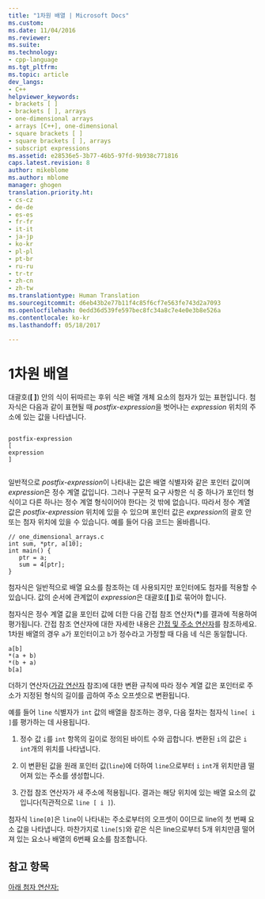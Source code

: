 ```yaml
---
title: "1차원 배열 | Microsoft Docs"
ms.custom: 
ms.date: 11/04/2016
ms.reviewer: 
ms.suite: 
ms.technology:
- cpp-language
ms.tgt_pltfrm: 
ms.topic: article
dev_langs:
- C++
helpviewer_keywords:
- brackets [ ]
- brackets [ ], arrays
- one-dimensional arrays
- arrays [C++], one-dimensional
- square brackets [ ]
- square brackets [ ], arrays
- subscript expressions
ms.assetid: e28536e5-3b77-46b5-97fd-9b938c771816
caps.latest.revision: 8
author: mikeblome
ms.author: mblome
manager: ghogen
translation.priority.ht:
- cs-cz
- de-de
- es-es
- fr-fr
- it-it
- ja-jp
- ko-kr
- pl-pl
- pt-br
- ru-ru
- tr-tr
- zh-cn
- zh-tw
ms.translationtype: Human Translation
ms.sourcegitcommit: d6eb43b2e77b11f4c85f6cf7e563fe743d2a7093
ms.openlocfilehash: 0edd36d539fe597bec8fc34a8c7e4e0e3b8e526a
ms.contentlocale: ko-kr
ms.lasthandoff: 05/18/2017

---
```

# <a name="one-dimensional-arrays"></a>1차원 배열
대괄호(**[ ]**) 안의 식이 뒤따르는 후위 식은 배열 개체 요소의 첨자가 있는 표현입니다. 첨자식은 다음과 같이 표현될 때 *postfix-expression*을 벗어나는 *expression* 위치의 주소에 있는 값을 나타냅니다.  
  
```  
  
postfix-expression  
[  
expression  
]  
  
```  
  
 일반적으로 *postfix-expression*이 나타내는 값은 배열 식별자와 같은 포인터 값이며 *expression*은 정수 계열 값입니다. 그러나 구문적 요구 사항은 식 중 하나가 포인터 형식이고 다른 하나는 정수 계열 형식이어야 한다는 것 밖에 없습니다. 따라서 정수 계열 값은 *postfix-expression* 위치에 있을 수 있으며 포인터 값은 *expression*의 괄호 안 또는 첨자 위치에 있을 수 있습니다. 예를 들어 다음 코드는 올바릅니다.  
  
```  
// one_dimensional_arrays.c  
int sum, *ptr, a[10];  
int main() {  
   ptr = a;  
   sum = 4[ptr];  
}  
```  
  
 첨자식은 일반적으로 배열 요소를 참조하는 데 사용되지만 포인터에도 첨자를 적용할 수 있습니다. 값의 순서에 관계없이 *expression*은 대괄호(**[ ]**)로 묶어야 합니다.  
  
 첨자식은 정수 계열 값을 포인터 값에 더한 다음 간접 참조 연산자(**\***)를 결과에 적용하여 평가됩니다. 간접 참조 연산자에 대한 자세한 내용은 [간접 및 주소 연산자](../c-language/indirection-and-address-of-operators.md)를 참조하세요. 1차원 배열의 경우 `a`가 포인터이고 `b`가 정수라고 가정할 때 다음 네 식은 동일합니다.  
  
```  
a[b]  
*(a + b)  
*(b + a)  
b[a]  
```  
  
 더하기 연산자([가감 연산자](../c-language/c-additive-operators.md) 참조)에 대한 변환 규칙에 따라 정수 계열 값은 포인터로 주소가 지정된 형식의 길이를 곱하여 주소 오프셋으로 변환됩니다.  
  
 예를 들어 `line` 식별자가 `int` 값의 배열을 참조하는 경우, 다음 절차는 첨자식 `line[ i ]`를 평가하는 데 사용됩니다.  
  
1.  정수 값 `i`를 `int` 항목의 길이로 정의된 바이트 수와 곱합니다. 변환된 `i`의 값은 `i` `int`개의 위치를 나타냅니다.  
  
2.  이 변환된 값을 원래 포인터 값(`line`)에 더하여 `line`으로부터 `i` `int`개 위치만큼 떨어져 있는 주소를 생성합니다.  
  
3.  간접 참조 연산자가 새 주소에 적용됩니다. 결과는 해당 위치에 있는 배열 요소의 값입니다(직관적으로 `line [ i ]`).  
  
 첨자식 `line[0]`은 `line`이 나타내는 주소로부터의 오프셋이 0이므로 line의 첫 번째 요소 값을 나타냅니다. 마찬가지로 `line[5]`와 같은 식은 line으로부터 5개 위치만큼 떨어져 있는 요소나 배열의 6번째 요소를 참조합니다.  
  
## <a name="see-also"></a>참고 항목  
 [아래 첨자 연산자:](../cpp/subscript-operator.md)
